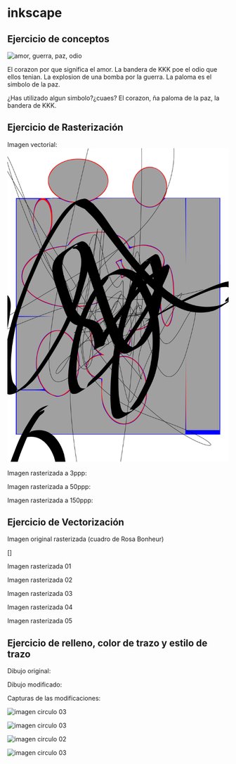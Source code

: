 # inkscape

## Ejercicio de conceptos

![amor, guerra, paz, odio](https://user-images.githubusercontent.com/78345639/112286713-e4173100-8c8b-11eb-829d-89f24e1d8e81.png)

El corazon por que significa el amor.
La bandera de KKK poe el odio que ellos tenian.
La explosion de una bomba por la guerra.
La paloma es el simbolo de la paz.

¿Has utilizado algun simbolo?¿cuaes?  El corazon, ña paloma de la paz, la bandera de  KKK.

## Ejercicio de Rasterización

Imagen vectorial:
![NOSE](https://github.com/ItsMonxxu/soldadura-y-diseno/blob/main/dibujo.svgVGFNGFNFGNFBNFXGNZFGTBN.svg)

Imagen rasterizada a 3ppp:

Imagen rasterizada a 50ppp:

Imagen rasterizada a 150ppp:

## Ejercicio de Vectorización

Imagen original rasterizada (cuadro de Rosa Bonheur)

[]

Imagen rasterizada 01

Imagen rasterizada 02

Imagen rasterizada 03

Imagen rasterizada 04

Imagen rasterizada 05

## Ejercicio de relleno, color de trazo y estilo de trazo

Dibujo original: 

Dibujo modificado:

Capturas de las modificaciones: 


![imagen](https://user-images.githubusercontent.com/78345639/112448001-39b61100-8d52-11eb-8c14-e4c65a655830.png)
circulo 03

![imagen](https://user-images.githubusercontent.com/78345639/112448293-8e598c00-8d52-11eb-9463-756de6957394.png)
circulo 03

![imagen](https://user-images.githubusercontent.com/78345639/112448373-9f0a0200-8d52-11eb-8d47-19cd674f7dcf.png)
circulo 02

![imagen](https://user-images.githubusercontent.com/78345639/112448431-ab8e5a80-8d52-11eb-948e-ee68bce07a20.png)
circulo 03

